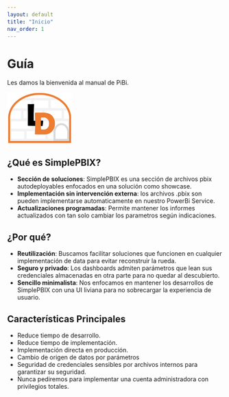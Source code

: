 ```yaml
---
layout: default
title: "Inicio"
nav_order: 1
---
```

# Guía 
Les damos la bienvenida al manual de PiBi.

[<img src="assets/images/a.png" width="30%"/>](assets/images/Ladataweb-rectangle.png)

## ¿Qué es SimplePBIX?
- **Sección de soluciones**: SimplePBIX es una sección de archivos pbix autodeployables enfocados en una solución como showcase.
- **Implementación sin intervención externa​**: los archivos .pbix son pueden implementarse automaticamente en nuestro PowerBi Service.​
- **Actualizaciones programadas​**: Permite mantener los informes actualizados con tan solo cambiar los parametros según indicaciones​.

## ¿Por qué?
- **Reutilización**: Buscamos facilitar soluciones que funcionen en cualquier implementación de data para evitar reconstruir la rueda.​
- ​**Seguro y privado​**: Los dashboards admiten parámetros que lean sus credenciales almacenadas en otra parte para no quedar al descubierto.​
- **Sencillo minimalista​**: Nos enfocamos en mantener los desarrollos de SimplePBIX con una UI liviana para no sobrecargar la experiencia de usuario.​

## Características Principales
- Reduce tiempo de desarrollo.
- Reduce tiempo de implementación.
- Implementación directa en producción.​
- Cambio de origen de datos por parámetros
- Seguridad de credenciales sensibles por archivos internos para garantizar su seguridad.
- Nunca pediremos para implementar una cuenta administradora con privilegios totales.​